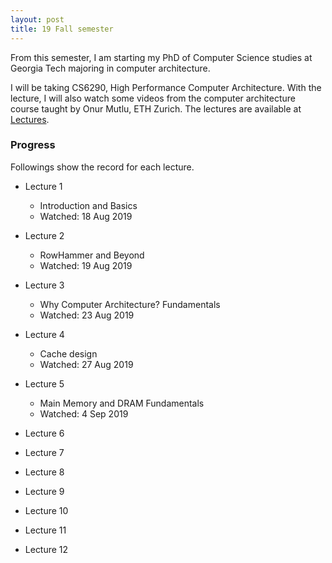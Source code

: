 ```yaml
---
layout: post
title: 19 Fall semester
---
```

From this semester, I am starting my PhD of Computer Science studies at Georgia Tech majoring in computer architecture.

I will be taking CS6290, High Performance Computer Architecture.
With the lecture, I will also watch some videos from the computer architecture course taught by Onur Mutlu, ETH Zurich. The lectures are available at [Lectures](https://safari.ethz.ch/architecture/fall2018).

### Progress
Followings show the record for each lecture.

* Lecture 1
  * Introduction and Basics
  * Watched: 18 Aug 2019
* Lecture 2
  * RowHammer and Beyond
  * Watched: 19 Aug 2019
* Lecture 3
  * Why Computer Architecture? Fundamentals
  * Watched: 23 Aug 2019
* Lecture 4
  * Cache design
  * Watched: 27 Aug 2019
* Lecture 5
  * Main Memory and DRAM Fundamentals
  * Watched: 4 Sep 2019
* Lecture 6

* Lecture 7
  
* Lecture 8

* Lecture 9

* Lecture 10

* Lecture 11

* Lecture 12
